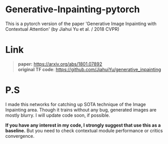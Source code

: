 # Generative-Inpainting-pytorch
This is a pytorch version of the paper 'Generative Image Inpainting with Contextual Attention' (by Jiahui Yu et al. / 2018 CVPR)

# Link
> **paper:** https://arxiv.org/abs/1801.07892 <br />
> **original TF code**: https://github.com/JiahuiYu/generative_inpainting

# P.S
I made this networks for catching up SOTA technique of the Image Inpainting area.
Though it trains without any bug, generated images are mostly blurry.
I will update code soon, if possible.

**If you have any interest in my code, I strongly suggest that use this as a baseline.**
But you need to check contextual module performance or critics convergence.
